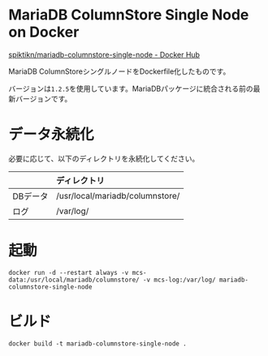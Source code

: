 # MariaDB ColumnStore Single Node on Docker

[spiktikn/mariadb-columnstore-single-node - Docker Hub](https://hub.docker.com/r/spiktikn/mariadb-columnstore-single-node)

MariaDB ColumnStoreシングルノードをDockerfile化したものです。

バージョンは`1.2.5`を使用しています。MariaDBパッケージに統合される前の最新バージョンです。

# データ永続化

必要に応じて、以下のディレクトリを永続化してください。

|          | ディレクトリ                    |
| :------- | :------------------------------ |
| DBデータ | /usr/local/mariadb/columnstore/ |
| ログ     | /var/log/                       |

# 起動

`docker run -d --restart always -v mcs-data:/usr/local/mariadb/columnstore/ -v mcs-log:/var/log/ mariadb-columnstore-single-node`

# ビルド

`docker build -t mariadb-columnstore-single-node .`